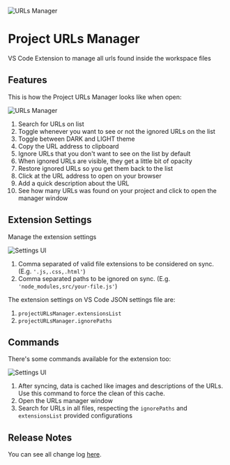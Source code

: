 ![URLs Manager](https://raw.githubusercontent.com/leandrosimoes/project-urls-manager-vscode-extension/master/docs/icon-128.png)

# Project URLs Manager

VS Code Extension to manage all urls found inside the workspace files

## Features

This is how the Project URLs Manager looks like when open:

![URLs Manager](https://raw.githubusercontent.com/leandrosimoes/project-urls-manager-vscode-extension/master/docs/manager.png)

1. Search for URLs on list
2. Toggle whenever you want to see or not the ignored URLs on the list
3. Toggle between DARK and LIGHT theme
4. Copy the URL address to clipboard
5. Ignore URLs that you don't want to see on the list by default
6. When ignored URLs are visible, they get a little bit of opacity
7. Restore ignored URLs so you get them back to the list
8. Click at the URL address to open on your browser
9. Add a quick description about the URL
10. See how many URLs was found on your project and click to open the manager window

## Extension Settings

Manage the extension settings

![Settings UI](https://raw.githubusercontent.com/leandrosimoes/project-urls-manager-vscode-extension/master/docs/settings-ui.png)

1. Comma separated of valid file extensions to be considered on sync. (E.g. `'.js,.css,.html'`)
2. Comma separated paths to be ignored on sync. (E.g. `'node_modules,src/your-file.js'`)

The extension settings on VS Code JSON settings file are:

1. `projectURLsManager.extensionsList`
2. `projectURLsManager.ignorePaths` 

## Commands

There's some commands available for the extension too:

![Settings UI](https://raw.githubusercontent.com/leandrosimoes/project-urls-manager-vscode-extension/master/docs/commands.png)

1. After syncing, data is cached like images and descriptions of the URLs. Use this command to force the clean of this cache.
2. Open the URLs manager window
3. Search for URLs in all files, respecting the `ignorePaths` and `extensionsList` provided configurations

## Release Notes

You can see all change log [here](https://github.com/leandrosimoes/project-urls-manager-vscode-extension/blob/master/CHANGELOG.md).
